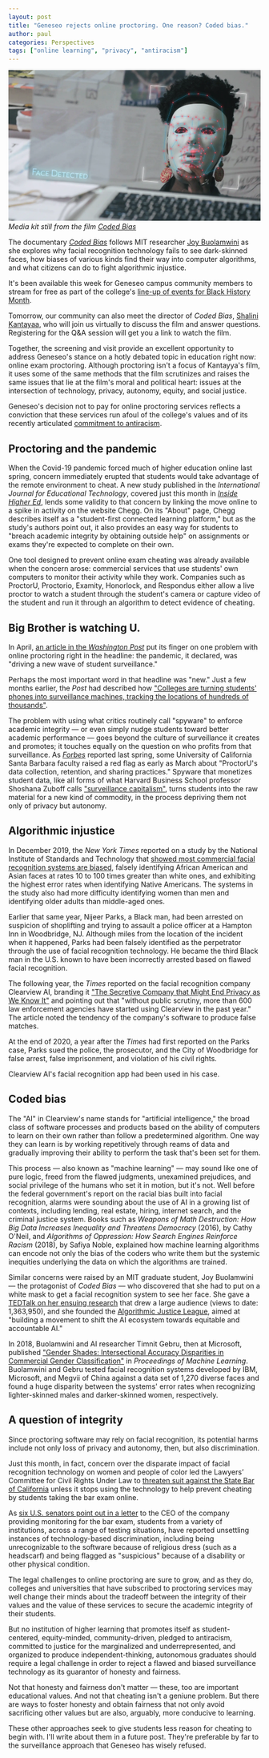 ```yaml
---
layout: post
title: "Geneseo rejects online proctoring. One reason? Coded bias." 
author: paul
categories: Perspectives
tags: ["online learning", "privacy", "antiracism"]
---
```


![Still from Coded Bias film](/images/1_JoyinMaskStill_50-percent.png)
*Media kit still from the film [Coded Bias](https://www.codedbias.com/marketing-and-social-kit)*

<span class="drop">T</span>he documentary [*Coded Bias*](https://www.codedbias.com/) follows MIT researcher [Joy Buolamwini](https://www.poetofcode.com/) as she explores why facial recognition technology fails to see dark-skinned faces, how biases of various kinds find their way into computer algorithms, and what citizens can do to fight algorithmic injustice.

It's been available this week for Geneseo campus community members to stream for free as part of the college's [line-up of events for Black History Month](https://events.geneseo.edu/black_history_month). 

<!--more-->

Tomorrow, our community can also meet the director of *Coded Bias*, [Shalini Kantayaa](https://www.shalinikantayya.net/), who will join us virtually to discuss the film and answer questions. Registering for the Q&A session will get you a link to watch the film.

Together, the screening and visit provide an excellent opportunity to address Geneseo's stance on a hotly debated topic in education right now: online exam proctoring. Although  proctoring isn't a focus of Kantayya's film, it uses some of the same methods that the film scrutinizes and raises the same issues that lie at the film's moral and political heart: issues at the intersection of technology, privacy, autonomy, equity, and social justice. 

Geneseo's decision not to pay for online proctoring services reflects a conviction that these services run afoul of the college's values and of its recently articulated [commitment to antiracism](https://www.geneseo.edu/tlc/becoming-antiracist-college-project).

## Proctoring and the pandemic

When the Covid-19 pandemic forced much of higher education online last spring, concern immediately erupted that students would take advantage of the remote environment to cheat. A new study published in the *International Journal for Educational Technology*, covered just this month in *[Inside Higher Ed](https://www.insidehighered.com/news/2021/02/05/study-finds-nearly-200-percent-jump-questions-submitted-chegg-after-start-pandemic)*, lends some validity to that concern by linking the move online to a spike in activity on the website Chegg. On its "About" page, Chegg describes itself as a "student-first connected learning platform," but as the study's authors point out, it also provides an easy way for students to "breach academic integrity by obtaining outside help" on assignments or exams they're expected to complete on their own. 

One tool designed to prevent online exam cheating was already available when the concern arose: commercial services that use students' own computers to monitor their activity while they work. Companies such as ProctorU, Proctorio, Examity, Honorlock, and Respondus either allow a live proctor to watch a student through the student's camera or capture video of the student and run it through an algorithm to detect evidence of cheating.

## Big Brother is watching U.

In April, [an article in the *Washington Post*](https://www.washingtonpost.com/technology/2020/04/01/online-proctoring-college-exams-coronavirus/) put its finger on one problem with online proctoring right in the headline: the pandemic, it declared, was "driving a new wave of student surveillance." 

Perhaps the most important word in that headline was "new." Just a few months earlier, the *Post* had described how ["Colleges are turning students' phones into surveillance machines, tracking the locations of hundreds of thousands"](https://www.washingtonpost.com/technology/2019/12/24/colleges-are-turning-students-phones-into-surveillance-machines-tracking-locations-hundreds-thousands/). 

The problem with using what critics routinely call "spyware" to enforce academic integrity — or even simply nudge students toward better academic performance — goes beyond the culture of surveillance it creates and promotes; it touches equally on the question on who profits from that surveillance. As [*Forbes*](https://www.forbes.com/sites/seanlawson/2020/04/24/are-schools-forcing-students-to-install-spyware-that-invades-their-privacy-as-a-result-of-the-coronavirus-lockdown/?sh=d9b9d2e638d8) reported last spring, some University of California Santa Barbara faculty raised a red flag as early as March about "ProctorU's data collection, retention, and sharing practices." Spyware that monetizes student data, like all forms of what Harvard Business School professor Shoshana Zuboff calls ["surveillance capitalism"](https://www.theguardian.com/books/2019/oct/04/shoshana-zuboff-surveillance-capitalism-assault-human-automomy-digital-privacy), turns students into the raw material for a new kind of commodity, in the process depriving them not only of privacy but autonomy. 

## Algorithmic injustice

In December 2019, the *New York Times* reported on a study by the National Institute of Standards and Technology that [showed most commercial facial recognition systems are biased](https://www.nytimes.com/2019/12/19/technology/facial-recognition-bias.html), falsely identifying African American and Asian faces at rates 10 to 100 times greater than white ones, and exhibiting the highest error rates when identifying Native Americans. The systems in the study also had more difficulty identifying women than men and identifying older adults than middle-aged ones.

Earlier that same year, Nijeer Parks, a Black man, had been arrested on suspicion of shoplifting and trying to assault a police officer at a Hampton Inn in Woodbridge, NJ. Although miles from the location of the incident when it happened, Parks had been falsely identified as the perpetrator through the use of facial recognition technology. He became the third Black man in the U.S. known to have been incorrectly arrested based on flawed facial recognition. 

The following year, the *Times* reported on the facial recognition company Clearview AI, branding it ["The Secretive Company that Might End Privacy as We Know It"](https://www.nytimes.com/2020/01/18/technology/clearview-privacy-facial-recognition.html) and pointing out that "without public scrutiny, more than 600 law enforcement agencies have started using Clearview in the past year." The article noted the tendency of the company's software to produce false matches.

At the end of 2020, a year after the *Times* had first reported on the Parks case, Parks sued the police, the prosecutor, and the City of Woodbridge for false arrest, false imprisonment, and violation of his civil rights. 

Clearview AI's facial recognition app had been used in his case.

## Coded bias

The "AI" in Clearview's name stands for "artificial intelligence," the broad class of software processes and products based on the ability of computers to learn on their own rather than follow a predetermined algorithm. One way they can learn is by working repetitively through reams of data and gradually improving their ability to perform the task that's been set for them.

This process &mdash; also known as "machine learning" &mdash; may sound like one of pure logic, freed from the flawed judgments, unexamined prejudices, and social privilege of the humans who set it in motion, but it's not. Well before the federal government's report on the racial bias built into facial recognition, alarms were sounding about the use of AI in a growing list of contexts, including lending, real estate, hiring, internet search, and the criminal justice system. Books such as *Weapons of Math Destruction: How Big Data Increases Inequality and Threatens Democracy* (2016), by Cathy O'Neil, and *Algorithms of Oppression: How Search Engines Reinforce Racism* (2018), by Safiya Noble, explained how machine learning algorithms can encode not only the bias of the coders who write them but the systemic inequities underlying the data on which the algorithms are trained. 

Similar concerns were raised by an MIT graduate student, Joy Buolamwini &mdash; the protagonist of *Coded Bias* &mdash; who discovered that she had to put on a white mask to get a facial recognition system to see her face. She gave a [TEDTalk on her ensuing research](https://www.ted.com/talks/joy_buolamwini_how_i_m_fighting_bias_in_algorithms) that drew a large audience (views to date: 1,363,950), and she founded the [Algorithmic Justice League](https://www.ajl.org/), aimed at "building a movement to shift the AI ecosystem towards equitable and accountable AI." 

In 2018, Buolamwini and AI researcher Timnit Gebru, then at Microsoft, published ["Gender Shades: Intersectional Accuracy Disparities in Commercial Gender Classification"](http://proceedings.mlr.press/v81/buolamwini18a/buolamwini18a.pdf) in *Proceedings of Machine Learning*. Buolamwini and Gebru tested facial recognition systems developed by IBM, Microsoft, and Megvii of China against a data set of 1,270 diverse faces and found a huge disparity between the systems' error rates when recognizing lighter-skinned males and darker-skinned women, respectively. 

## A question of integrity

Since proctoring software may rely on facial recognition, its potential harms include not only loss of privacy and autonomy, then, but also discrimination.

Just this month, in fact, concern over the disparate impact of facial recognition technology on women and people of color led the Lawyers’ Committee for Civil Rights Under Law to [threaten suit against the State Bar of California](https://news.bloomberglaw.com/business-and-practice/civil-rights-group-threatens-suit-over-bar-exam-facial-scans) unless it stops using the technology to help prevent cheating by students taking the bar exam online.

As [six U.S. senators point out in a letter](https://www.eff.org/files/2020/12/08/2020.12.3_senate_letter_to_ed_testing_software_companies_examsoft.pdf) to the CEO of the company providing monitoring for the bar exam, students from a variety of institutions, across a range of testing situations, have reported unsettling instances of technology-based discrimination, including being unrecognizable to the software because of religious dress (such as a headscarf) and being flagged as "suspicious" because of a disability or other physical condition.

The legal challenges to online proctoring are sure to grow, and as they do, colleges and universities that have subscribed to proctoring services may well change their minds about the tradeoff between the integrity of their values and the value of these services to secure the academic integrity of their students.

But no institution of higher learning that promotes itself as student-centered, equity-minded, community-driven, pledged to antiracism, committed to justice for the marginalized and underrepresented, and organized to produce independent-thinking, autonomous graduates should require a legal challenge in order to reject a flawed and biased surveillance technology as its guarantor of honesty and fairness.

Not that honesty and fairness don't matter — these, too are important educational values. And not that cheating isn't a geniune problem. But there are ways to foster honesty and obtain fairness that not only avoid sacrificing other values but are also, arguably, more conducive to learning.

These other approaches seek to give students less reason for cheating to begin with. I'll write about them in a future post. They're preferable by far to the surveillance approach that Geneseo has wisely refused.














